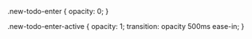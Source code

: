 .new-todo-enter {
    opacity: 0;
}

.new-todo-enter-active {
    opacity: 1;
    transition: opacity 500ms ease-in;
}
